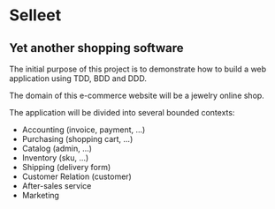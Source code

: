 # Selleet

## Yet another shopping software

The initial purpose of this project is to demonstrate how to build a web application using TDD, BDD and DDD.

The domain of this e-commerce website will be a jewelry online shop.

The application will be divided into several bounded contexts:
 - Accounting (invoice, payment, ...)
 - Purchasing (shopping cart, ...)
 - Catalog (admin, ...)
 - Inventory (sku, ...)
 - Shipping (delivery form)
 - Customer Relation (customer)
 - After-sales service
 - Marketing
